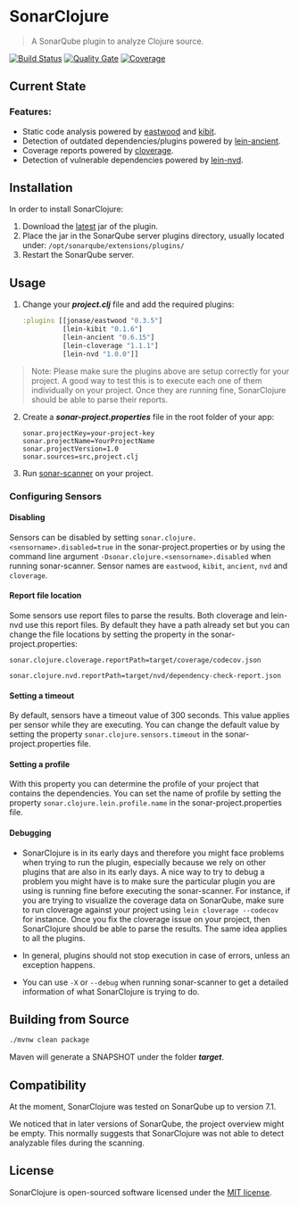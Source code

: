 # SonarClojure
> A SonarQube plugin to analyze Clojure source.

[![Build Status](https://travis-ci.org/fsantiag/sonar-clojure.svg?branch=master)](https://travis-ci.org/fsantiag/sonar-clojure)
[![Quality Gate](https://sonarcloud.io/api/project_badges/measure?project=org.sonar.plugins.clojure%3Asonar-clojure-plugin&metric=alert_status
)](https://sonarcloud.io/dashboard?id=org.sonar.plugins.clojure%3Asonar-clojure-plugin)
[![Coverage](https://sonarcloud.io/api/project_badges/measure?project=org.sonar.plugins.clojure%3Asonar-clojure-plugin&metric=coverage
)](https://sonarcloud.io/dashboard?id=org.sonar.plugins.clojure%3Asonar-clojure-plugin)

## Current State

### Features:
* Static code analysis powered by [eastwood](https://github.com/jonase/eastwood) and [kibit](https://github.com/jonase/kibit).
* Detection of outdated dependencies/plugins powered by [lein-ancient](https://github.com/xsc/lein-ancient).
* Coverage reports powered by [cloverage](https://github.com/cloverage/cloverage).
* Detection of vulnerable dependencies powered by [lein-nvd](https://github.com/rm-hull/lein-nvd).

## Installation
In order to install SonarClojure:
1. Download the [latest](https://github.com/fsantiag/sonar-clojure/releases) jar of the plugin.
2. Place the jar in the SonarQube server plugins directory, usually located under: `/opt/sonarqube/extensions/plugins/`
3. Restart the SonarQube server.

## Usage
1. Change your ***project.clj*** file and add the required plugins:

    ```clojure
    :plugins [[jonase/eastwood "0.3.5"]
              [lein-kibit "0.1.6"]
              [lein-ancient "0.6.15"]
              [lein-cloverage "1.1.1"]
              [lein-nvd "1.0.0"]]
     ```

> Note: Please make sure the plugins above are setup correctly for your project. A good way to test this is to
execute each one of them individually on your project. Once they are running fine, SonarClojure should be able to
parse their reports.

2. Create a ***sonar-project.properties*** file in the root folder of your app:

    ```properties
    sonar.projectKey=your-project-key
    sonar.projectName=YourProjectName
    sonar.projectVersion=1.0
    sonar.sources=src,project.clj
    ```

3. Run [sonar-scanner](https://docs.sonarqube.org/display/SCAN/Analyzing+with+SonarQube+Scanner) on your project.

### Configuring Sensors

#### Disabling
Sensors can be disabled by setting `sonar.clojure.<sensorname>.disabled=true` in the sonar-project.properties or
by using the command line argument `-Dsonar.clojure.<sensorname>.disabled` when running sonar-scanner.
Sensor names are `eastwood`, `kibit`, `ancient`, `nvd` and `cloverage`.

#### Report file location
Some sensors use report files to parse the results. Both cloverage and lein-nvd use this report files.
By default they have a path already set but you can change the file locations by setting the property in the
sonar-project.properties:

`sonar.clojure.cloverage.reportPath=target/coverage/codecov.json`

`sonar.clojure.nvd.reportPath=target/nvd/dependency-check-report.json`

#### Setting a timeout
By default, sensors have a timeout value of 300 seconds. This value applies per sensor while they are executing.
You can change the default value by setting the property `sonar.clojure.sensors.timeout` in the sonar-project.properties
file.

#### Setting a profile
With this property you can determine the profile of your project that contains the dependencies.
You can set the name of profile by setting the property `sonar.clojure.lein.profile.name` in the sonar-project.properties
file.

#### Debugging
* SonarClojure is in its early days and therefore you might face problems when trying to run the plugin, especially because
 we rely on other plugins that are also in its early days. A nice way to try to debug
a problem you might have is to make sure the particular plugin you are using is running fine before executing the 
sonar-scanner. For instance, if you are trying to visualize the coverage data on SonarQube, make sure to run cloverage
against your project using `lein cloverage --codecov` for instance. Once you fix the cloverage issue on your project,
then SonarClojure should be able to parse the results. The same idea applies to all the plugins.
 
* In general, plugins should not stop execution in case of errors, unless an exception happens.

* You can use `-X` or `--debug` when running sonar-scanner to get a detailed information of what SonarClojure is trying to do.

## Building from Source
```sh
./mvnw clean package
```

Maven will generate a SNAPSHOT under the folder ***target***.

## Compatibility
At the moment, SonarClojure was tested on SonarQube up to version 7.1.

We noticed that in later versions of SonarQube, the project overview might be empty.
This normally suggests that SonarClojure was not able to detect analyzable files during
the scanning.
## License

SonarClojure is open-sourced software licensed under the [MIT license](https://github.com/fsantiag/sonar-clojure/blob/master/LICENSE).
